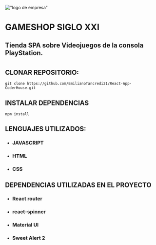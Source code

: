 !["logo de empresa"](https://res.cloudinary.com/dg8awhbvm/image/upload/v1677341497/Logo-Game-Shop-OK-01_pid6vp.png)

# GAMESHOP SIGLO XXI

## Tienda SPA sobre Videojuegos de la consola PlayStation.
#

## CLONAR REPOSITORIO:
```
git clone https://github.com/EmilianoTancredi21/React-App-CoderHouse.git
```

## INSTALAR DEPENDENCIAS
```
npm install
```

## LENGUAJES UTILIZADOS:
- ### JAVASCRIPT
- ### HTML
- ### CSS

## DEPENDENCIAS UTILIZADAS EN EL PROYECTO

- ### React router
- ### react-spinner
- ### Material UI
- ### Sweet Alert 2

